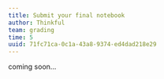 ```yaml
---
title: Submit your final notebook
author: Thinkful
team: grading
time: 5
uuid: 71fc71ca-0c1a-43a8-9374-ed4dad218e29
---
```


coming soon...
